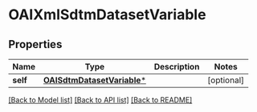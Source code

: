 # OAIXmlSdtmDatasetVariable

## Properties
Name | Type | Description | Notes
------------ | ------------- | ------------- | -------------
**self** | [**OAISdtmDatasetVariable***](OAISdtmDatasetVariable.md) |  | [optional] 

[[Back to Model list]](../README.md#documentation-for-models) [[Back to API list]](../README.md#documentation-for-api-endpoints) [[Back to README]](../README.md)



